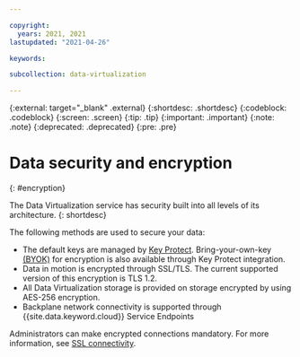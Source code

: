 ```yaml
---

copyright:
  years: 2021, 2021
lastupdated: "2021-04-26"

keywords: 

subcollection: data-virtualization

---
```


<!-- Attribute definitions --> 
{:external: target="_blank" .external}
{:shortdesc: .shortdesc}
{:codeblock: .codeblock}
{:screen: .screen}
{:tip: .tip}
{:important: .important}
{:note: .note}
{:deprecated: .deprecated}
{:pre: .pre}

# Data security and encryption
{: #encryption}

The Data Virtualization service has security built into all levels of its architecture.
{: shortdesc}

The following methods are used to secure your data:
-  The default keys are managed by [Key Protect](/docs/key-protect?topic=key-protect-importing-keys). Bring-your-own-key [(BYOK)](/docs/Db2onCloud?topic=Db2onCloud-key-protect-v2) for encryption is also available through Key Protect integration.
- Data in motion is encrypted through SSL/TLS. The current supported version of this encryption is TLS 1.2.
- All Data Virtualization storage is provided on storage encrypted by using AES-256 encryption.
- Backplane network connectivity is supported through {{site.data.keyword.cloud}} Service Endpoints

Administrators can make encrypted connections mandatory. For more information, see [SSL connectivity](/docs/Db2onCloud?topic=Db2onCloud-ssl_support).